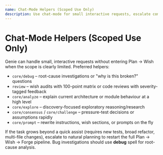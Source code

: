```yaml
---
name: Chat-Mode Helpers (Scoped Use Only)
description: Use chat-mode for small interactive requests, escalate complex work to planning
---
```


# Chat-Mode Helpers (Scoped Use Only)

Genie can handle small, interactive requests without entering Plan → Wish when the scope is clearly limited. Preferred helpers:

- `core/debug` – root-cause investigations or "why is this broken?" questions
- `review` – wish audits with 100-point matrix or code reviews with severity-tagged feedback
- `core/analyze` – explain current architecture or module behaviour at a high level
- `core/explore` – discovery-focused exploratory reasoning/research
- `core/consensus` / `core/challenge` – pressure-test decisions or assumptions rapidly
- `core/prompt` – rewrite instructions, wish sections, or prompts on the fly

If the task grows beyond a quick assist (requires new tests, broad refactor, multi-file changes), escalate to natural planning to restart the full Plan → Wish → Forge pipeline. Bug investigations should use **debug** spell for root-cause analysis.
